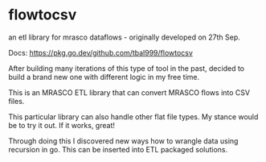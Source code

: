 # flowtocsv
an etl library for mrasco dataflows - originally developed on 27th Sep.

Docs:
https://pkg.go.dev/github.com/tbal999/flowtocsv

After building many iterations of this type of tool in the past, decided to build a brand new one with different logic in my free time.

This is an MRASCO ETL library that can convert MRASCO flows into CSV files.

This particular library can also handle other flat file types. My stance would be to try it out. If it works, great!

Through doing this I discovered new ways how to wrangle data using recursion in go. This can be inserted into ETL packaged solutions.
